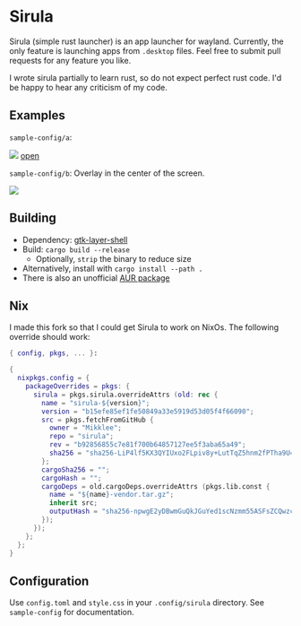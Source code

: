 # Sirula

Sirula (simple rust launcher) is an app launcher for wayland.
Currently, the only feature is launching apps from `.desktop` files.
Feel free to submit pull requests for any feature you like.

I wrote sirula partially to learn rust, so do not expect perfect rust code.
I'd be happy to hear any criticism of my code.

## Examples

`sample-config/a`:

![](sample-config/a/sirula.gif)
[open](https://raw.githubusercontent.com/DorianRudolph/sirula/master/sample-config/sirula.gif)

`sample-config/b`: Overlay in the center of the screen.

![](sample-config/b/sirula.png)

## Building

- Dependency: [gtk-layer-shell](https://github.com/wmww/gtk-layer-shell)
- Build: `cargo build --release`
  - Optionally, `strip` the binary to reduce size
- Alternatively, install with `cargo install --path .`
- There is also an unofficial [AUR package](https://aur.archlinux.org/packages/sirula-git/)

## Nix

I made this fork so that I could get Sirula to work on NixOs. The following override should work:

```nix
{ config, pkgs, ... }:

{
  nixpkgs.config = {
    packageOverrides = pkgs: {
      sirula = pkgs.sirula.overrideAttrs (old: rec {
        name = "sirula-${version}";
        version = "b15efe85ef1fe50849a33e5919d53d05f4f66090";
        src = pkgs.fetchFromGitHub {
          owner = "Mikklee";
          repo = "sirula";
          rev = "b92856855c7e81f700b64857127ee5f3aba65a49";
          sha256 = "sha256-LiP4lf5KX3QYIUxo2FLpiv8y+LutTqZ5hnm2fPTha9U=";
        };
        cargoSha256 = "";
        cargoHash = "";
        cargoDeps = old.cargoDeps.overrideAttrs (pkgs.lib.const {
          name = "${name}-vendor.tar.gz";
          inherit src;
          outputHash = "sha256-npwgE2yDBwmGuQkJGuYed1scNzmm55ASFsZCQwzcqOg=";
        });
      });
    };
  };
}
```

## Configuration

Use `config.toml` and `style.css` in your `.config/sirula` directory.
See `sample-config` for documentation.
